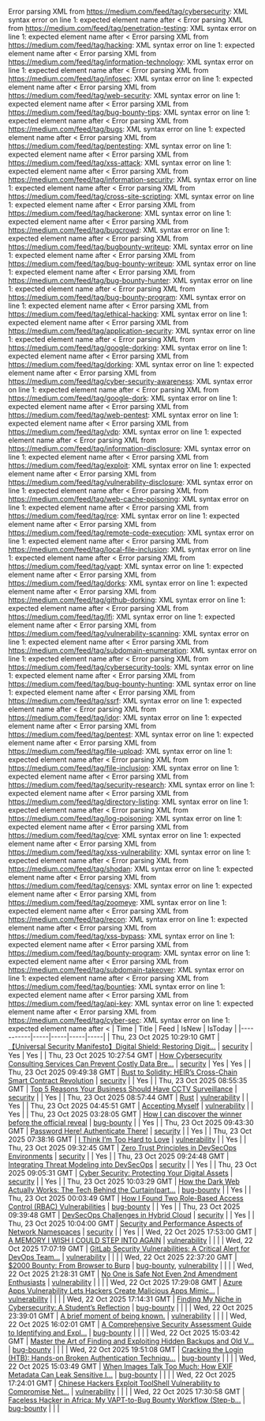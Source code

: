 Error parsing XML from https://medium.com/feed/tag/cybersecurity: XML syntax error on line 1: expected element name after <
Error parsing XML from https://medium.com/feed/tag/penetration-testing: XML syntax error on line 1: expected element name after <
Error parsing XML from https://medium.com/feed/tag/hacking: XML syntax error on line 1: expected element name after <
Error parsing XML from https://medium.com/feed/tag/information-technology: XML syntax error on line 1: expected element name after <
Error parsing XML from https://medium.com/feed/tag/infosec: XML syntax error on line 1: expected element name after <
Error parsing XML from https://medium.com/feed/tag/web-security: XML syntax error on line 1: expected element name after <
Error parsing XML from https://medium.com/feed/tag/bug-bounty-tips: XML syntax error on line 1: expected element name after <
Error parsing XML from https://medium.com/feed/tag/bugs: XML syntax error on line 1: expected element name after <
Error parsing XML from https://medium.com/feed/tag/pentesting: XML syntax error on line 1: expected element name after <
Error parsing XML from https://medium.com/feed/tag/xss-attack: XML syntax error on line 1: expected element name after <
Error parsing XML from https://medium.com/feed/tag/information-security: XML syntax error on line 1: expected element name after <
Error parsing XML from https://medium.com/feed/tag/cross-site-scripting: XML syntax error on line 1: expected element name after <
Error parsing XML from https://medium.com/feed/tag/hackerone: XML syntax error on line 1: expected element name after <
Error parsing XML from https://medium.com/feed/tag/bugcrowd: XML syntax error on line 1: expected element name after <
Error parsing XML from https://medium.com/feed/tag/bugbounty-writeup: XML syntax error on line 1: expected element name after <
Error parsing XML from https://medium.com/feed/tag/bug-bounty-writeup: XML syntax error on line 1: expected element name after <
Error parsing XML from https://medium.com/feed/tag/bug-bounty-hunter: XML syntax error on line 1: expected element name after <
Error parsing XML from https://medium.com/feed/tag/bug-bounty-program: XML syntax error on line 1: expected element name after <
Error parsing XML from https://medium.com/feed/tag/ethical-hacking: XML syntax error on line 1: expected element name after <
Error parsing XML from https://medium.com/feed/tag/application-security: XML syntax error on line 1: expected element name after <
Error parsing XML from https://medium.com/feed/tag/google-dorking: XML syntax error on line 1: expected element name after <
Error parsing XML from https://medium.com/feed/tag/dorking: XML syntax error on line 1: expected element name after <
Error parsing XML from https://medium.com/feed/tag/cyber-security-awareness: XML syntax error on line 1: expected element name after <
Error parsing XML from https://medium.com/feed/tag/google-dork: XML syntax error on line 1: expected element name after <
Error parsing XML from https://medium.com/feed/tag/web-pentest: XML syntax error on line 1: expected element name after <
Error parsing XML from https://medium.com/feed/tag/vdp: XML syntax error on line 1: expected element name after <
Error parsing XML from https://medium.com/feed/tag/information-disclosure: XML syntax error on line 1: expected element name after <
Error parsing XML from https://medium.com/feed/tag/exploit: XML syntax error on line 1: expected element name after <
Error parsing XML from https://medium.com/feed/tag/vulnerability-disclosure: XML syntax error on line 1: expected element name after <
Error parsing XML from https://medium.com/feed/tag/web-cache-poisoning: XML syntax error on line 1: expected element name after <
Error parsing XML from https://medium.com/feed/tag/rce: XML syntax error on line 1: expected element name after <
Error parsing XML from https://medium.com/feed/tag/remote-code-execution: XML syntax error on line 1: expected element name after <
Error parsing XML from https://medium.com/feed/tag/local-file-inclusion: XML syntax error on line 1: expected element name after <
Error parsing XML from https://medium.com/feed/tag/vapt: XML syntax error on line 1: expected element name after <
Error parsing XML from https://medium.com/feed/tag/dorks: XML syntax error on line 1: expected element name after <
Error parsing XML from https://medium.com/feed/tag/github-dorking: XML syntax error on line 1: expected element name after <
Error parsing XML from https://medium.com/feed/tag/lfi: XML syntax error on line 1: expected element name after <
Error parsing XML from https://medium.com/feed/tag/vulnerability-scanning: XML syntax error on line 1: expected element name after <
Error parsing XML from https://medium.com/feed/tag/subdomain-enumeration: XML syntax error on line 1: expected element name after <
Error parsing XML from https://medium.com/feed/tag/cybersecurity-tools: XML syntax error on line 1: expected element name after <
Error parsing XML from https://medium.com/feed/tag/bug-bounty-hunting: XML syntax error on line 1: expected element name after <
Error parsing XML from https://medium.com/feed/tag/ssrf: XML syntax error on line 1: expected element name after <
Error parsing XML from https://medium.com/feed/tag/idor: XML syntax error on line 1: expected element name after <
Error parsing XML from https://medium.com/feed/tag/pentest: XML syntax error on line 1: expected element name after <
Error parsing XML from https://medium.com/feed/tag/file-upload: XML syntax error on line 1: expected element name after <
Error parsing XML from https://medium.com/feed/tag/file-inclusion: XML syntax error on line 1: expected element name after <
Error parsing XML from https://medium.com/feed/tag/security-research: XML syntax error on line 1: expected element name after <
Error parsing XML from https://medium.com/feed/tag/directory-listing: XML syntax error on line 1: expected element name after <
Error parsing XML from https://medium.com/feed/tag/log-poisoning: XML syntax error on line 1: expected element name after <
Error parsing XML from https://medium.com/feed/tag/cve: XML syntax error on line 1: expected element name after <
Error parsing XML from https://medium.com/feed/tag/xss-vulnerability: XML syntax error on line 1: expected element name after <
Error parsing XML from https://medium.com/feed/tag/shodan: XML syntax error on line 1: expected element name after <
Error parsing XML from https://medium.com/feed/tag/censys: XML syntax error on line 1: expected element name after <
Error parsing XML from https://medium.com/feed/tag/zoomeye: XML syntax error on line 1: expected element name after <
Error parsing XML from https://medium.com/feed/tag/recon: XML syntax error on line 1: expected element name after <
Error parsing XML from https://medium.com/feed/tag/xss-bypass: XML syntax error on line 1: expected element name after <
Error parsing XML from https://medium.com/feed/tag/bounty-program: XML syntax error on line 1: expected element name after <
Error parsing XML from https://medium.com/feed/tag/subdomain-takeover: XML syntax error on line 1: expected element name after <
Error parsing XML from https://medium.com/feed/tag/bounties: XML syntax error on line 1: expected element name after <
Error parsing XML from https://medium.com/feed/tag/api-key: XML syntax error on line 1: expected element name after <
Error parsing XML from https://medium.com/feed/tag/cyber-sec: XML syntax error on line 1: expected element name after <
| Time | Title | Feed | IsNew | IsToday |
|-----------|-----|-----|-----|-----|
| Thu, 23 Oct 2025 10:29:10 GMT | [【Universal Security Manifesto】Digital Shield: Restoring Digit...](https://freedium.cfd/https://medium.com/p/a6cf809693f7) | [security](https://medium.com/feed/tag/security) | Yes | Yes |
| Thu, 23 Oct 2025 10:27:54 GMT | [How Cybersecurity Consulting Services Can Prevent Costly Data Bre...](https://freedium.cfd/https://medium.com/p/8d0cc22ae083) | [security](https://medium.com/feed/tag/security) | Yes | Yes |
| Thu, 23 Oct 2025 09:49:38 GMT | [Rust to Solidity: HEIR’s Cross-Chain Smart Contract Revolution](https://freedium.cfd/https://medium.com/p/1f4a50fad10c) | [security](https://medium.com/feed/tag/security) |  | Yes |
| Thu, 23 Oct 2025 08:55:35 GMT | [Top 5 Reasons Your Business Should Have CCTV Surveillance](https://freedium.cfd/https://medium.com/p/577dcc530561) | [security](https://medium.com/feed/tag/security) |  | Yes |
| Thu, 23 Oct 2025 08:57:44 GMT | [Rust](https://freedium.cfd/https://medium.com/p/a6d6b5d243d1) | [vulnerability](https://medium.com/feed/tag/vulnerability) |  | Yes |
| Thu, 23 Oct 2025 04:45:51 GMT | [Accepting Myself](https://freedium.cfd/https://medium.com/p/46c1f901f70a) | [vulnerability](https://medium.com/feed/tag/vulnerability) |  | Yes |
| Thu, 23 Oct 2025 03:28:05 GMT | [How I can discover the winner before the official reveal](https://freedium.cfd/https://medium.com/p/2a03ebcd3199) | [bug-bounty](https://medium.com/feed/tag/bug-bounty) |  | Yes |
| Thu, 23 Oct 2025 09:43:30 GMT | [Password Here! Authenticate There!](https://freedium.cfd/https://medium.com/p/6e5cd9d6e3ec) | [security](https://medium.com/feed/tag/security) |  | Yes |
| Thu, 23 Oct 2025 07:38:16 GMT | [I Think I’m Too Hard to Love](https://freedium.cfd/https://medium.com/p/758dfdc76fad) | [vulnerability](https://medium.com/feed/tag/vulnerability) |  | Yes |
| Thu, 23 Oct 2025 09:32:45 GMT | [Zero Trust Principles in DevSecOps Environments](https://freedium.cfd/https://medium.com/p/89519eaf1bba) | [security](https://medium.com/feed/tag/security) |  | Yes |
| Thu, 23 Oct 2025 09:24:48 GMT | [Integrating Threat Modeling into DevSecOps](https://freedium.cfd/https://medium.com/p/a294e38d7389) | [security](https://medium.com/feed/tag/security) |  | Yes |
| Thu, 23 Oct 2025 09:05:31 GMT | [Cyber Security: Protecting Your Digital Assets](https://freedium.cfd/https://medium.com/p/e53461924b87) | [security](https://medium.com/feed/tag/security) |  | Yes |
| Thu, 23 Oct 2025 10:03:29 GMT | [How the Dark Web Actually Works: The Tech Behind the Curtain(part...](https://freedium.cfd/https://medium.com/p/a80185ccd2ab) | [bug-bounty](https://medium.com/feed/tag/bug-bounty) |  | Yes |
| Thu, 23 Oct 2025 00:03:49 GMT | [How I Found Two Role-Based Access Control (RBAC) Vulnerabilities](https://freedium.cfd/https://medium.com/p/f6ac62e42b65) | [bug-bounty](https://medium.com/feed/tag/bug-bounty) |  | Yes |
| Thu, 23 Oct 2025 09:39:48 GMT | [DevSecOps Challenges in Hybrid Cloud](https://freedium.cfd/https://medium.com/p/fb2a44557285) | [security](https://medium.com/feed/tag/security) |  | Yes |
| Thu, 23 Oct 2025 10:04:00 GMT | [Security and Performance Aspects of Network Namespaces](https://freedium.cfd/https://medium.com/p/28d9fe618547) | [security](https://medium.com/feed/tag/security) |  | Yes |
| Wed, 22 Oct 2025 17:53:00 GMT | [A MEMORY I WISH I COULD STEP INTO AGAIN](https://freedium.cfd/https://medium.com/p/8e044e9c5e5c) | [vulnerability](https://medium.com/feed/tag/vulnerability) |  |  |
| Wed, 22 Oct 2025 17:07:19 GMT | [GitLab Security Vulnerabilities: A Critical Alert for DevOps Team...](https://freedium.cfd/https://medium.com/p/353abe774e9b) | [vulnerability](https://medium.com/feed/tag/vulnerability) |  |  |
| Wed, 22 Oct 2025 22:37:20 GMT | [$2000 Bounty: From Browser to Burp](https://freedium.cfd/https://medium.com/p/290dcb10f386) | [bug-bounty](https://medium.com/feed/tag/bug-bounty), [vulnerability](https://medium.com/feed/tag/vulnerability) |  |  |
| Wed, 22 Oct 2025 21:28:31 GMT | [No One is Safe Not Even 2nd Amendment Enthusiasts](https://freedium.cfd/https://medium.com/p/992f05b775c1) | [vulnerability](https://medium.com/feed/tag/vulnerability) |  |  |
| Wed, 22 Oct 2025 17:29:08 GMT | [Azure Apps Vulnerability Lets Hackers Create Malicious Apps Mimic...](https://freedium.cfd/https://medium.com/p/0a2e43f61be4) | [vulnerability](https://medium.com/feed/tag/vulnerability) |  |  |
| Wed, 22 Oct 2025 17:14:31 GMT | [Finding My Niche in Cybersecurity: A Student’s Reflection](https://freedium.cfd/https://medium.com/p/15af636606fe) | [bug-bounty](https://medium.com/feed/tag/bug-bounty) |  |  |
| Wed, 22 Oct 2025 23:39:01 GMT | [A brief moment of being known.](https://freedium.cfd/https://medium.com/p/7a229d0bb939) | [vulnerability](https://medium.com/feed/tag/vulnerability) |  |  |
| Wed, 22 Oct 2025 16:02:01 GMT | [A Comprehensive Security Assessment Guide to Identifying and Expl...](https://freedium.cfd/https://medium.com/p/83be33c8cee6) | [bug-bounty](https://medium.com/feed/tag/bug-bounty) |  |  |
| Wed, 22 Oct 2025 15:03:42 GMT | [Master the Art of Finding and Exploiting Hidden Backups and Old V...](https://freedium.cfd/https://medium.com/p/d2433339173a) | [bug-bounty](https://medium.com/feed/tag/bug-bounty) |  |  |
| Wed, 22 Oct 2025 19:51:08 GMT | [Cracking the Login (HTB): Hands-on Broken Authentication Techniqu...](https://freedium.cfd/https://medium.com/p/a1f5f04d6085) | [bug-bounty](https://medium.com/feed/tag/bug-bounty) |  |  |
| Wed, 22 Oct 2025 15:03:49 GMT | [When Images Talk Too Much: How EXIF Metadata Can Leak Sensitive I...](https://freedium.cfd/https://medium.com/p/318ad598777c) | [bug-bounty](https://medium.com/feed/tag/bug-bounty) |  |  |
| Wed, 22 Oct 2025 17:24:01 GMT | [Chinese Hackers Exploit ToolShell Vulnerability to Compromise Net...](https://freedium.cfd/https://medium.com/p/8ad69f98369f) | [vulnerability](https://medium.com/feed/tag/vulnerability) |  |  |
| Wed, 22 Oct 2025 17:30:58 GMT | [Faceless Hacker in Africa: My VAPT-to-Bug Bounty Workflow (Step-b...](https://freedium.cfd/https://medium.com/p/038b43afc3be) | [bug-bounty](https://medium.com/feed/tag/bug-bounty) |  |  |
